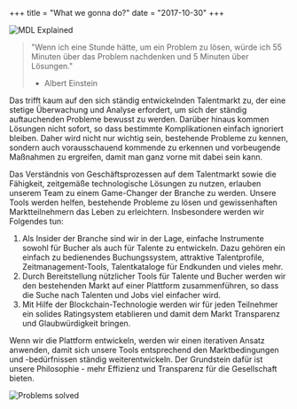 +++
title = "What we gonna do?"
date = "2017-10-30"
+++

![MDL Explained](https://gateway.ipfs.io/ipfs/QmVqUgtsLLuUmLfEJSpejr36LFmSpnGsBLVKVj28tCkege/MDL%20Explained.jpg)

>"Wenn ich eine Stunde hätte, um ein Problem zu lösen, würde ich 55 Minuten über das Problem nachdenken und 5 Minuten über Lösungen."
>- Albert Einstein

Das trifft kaum auf den sich ständig entwickelnden Talentmarkt zu, der eine stetige Überwachung und Analyse erfordert, um sich der ständig auftauchenden Probleme bewusst zu werden. Darüber hinaus kommen Lösungen nicht sofort, so dass bestimmte Komplikationen einfach ignoriert bleiben. Daher wird nicht nur wichtig sein, bestehende Probleme zu kennen, sondern auch vorausschauend kommende zu erkennen und vorbeugende Maßnahmen zu ergreifen, damit man ganz vorne mit dabei sein kann.

Das Verständnis von Geschäftsprozessen auf dem Talentmarkt sowie die Fähigkeit, zeitgemäße technologische Lösungen zu nutzen, erlauben unserem Team zu einem Game-Changer der Branche zu werden. Unsere Tools werden helfen, bestehende Probleme zu lösen und gewissenhaften Marktteilnehmern das Leben zu erleichtern. Insbesondere werden wir Folgendes tun:

1.	Als Insider der Branche sind wir in der Lage, einfache Instrumente sowohl für Bucher als auch für Talente zu entwickeln. Dazu gehören ein einfach zu bedienendes Buchungssystem, attraktive Talentprofile, Zeitmanagement-Tools, Talentkataloge für Endkunden und vieles mehr.
2.	Durch Bereitstellung nützlicher Tools für Talente und Bucher werden wir den bestehenden Markt auf einer Plattform zusammenführen, so dass die Suche nach Talenten und Jobs viel einfacher wird.
3.	Mit Hilfe der Blockchain-Technologie werden wir für jeden Teilnehmer ein solides Ratingsystem etablieren und damit dem Markt Transparenz und Glaubwürdigkeit bringen.

Wenn wir die Plattform entwickeln, werden wir einen iterativen Ansatz anwenden, damit sich unsere Tools entsprechend den Marktbedingungen und -bedürfnissen ständig weiterentwickeln. Der Grundstein dafür ist unsere Philosophie - mehr Effizienz und Transparenz für die Gesellschaft bieten.

![Problems solved](https://gateway.ipfs.io/ipfs/Qmes4y4RJ2LQot6i3sYoc2QDyhxs4RqHEMHVQBEfjs8V5q/Market%20problems%20solved.jpg)
